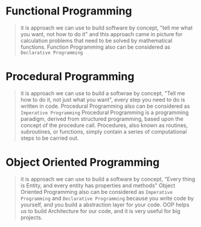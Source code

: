 # Functional Programming

> it is approach we can use to build software by concept, "tell me what you want, not how to do it"
> and this approach came in picture for calculation problems that need to be solved by mathematical functions.
> Function Programming also can be considered as `Declarative Programming`

# Procedural Programming

> it is approach we can use to build a softwrae by concept, "Tell me how to do it, not just what you want", every step you need to do is written in code.
> Procedural Programming also can be considered as `Imperative Programming`
> Procedural Programming is a programming paradigm, derived from structured programming, based upon the concept of the procedure call. Procedures, also known as routines, subroutines, or functions, simply contain a series of computational steps to be carried out.

# Object Oriented Programming

> it is approach we can use to build a software by concept, "Every thing is Entity, and every entity has properties and methods"
> Object Oriented Programming also can be considered as `Imperative Programming` and `Declarative Programming` because you write code by yourself, and you build a abstraction layer for your code.
> OOP helps us to build Architecture for our code, and it is very useful for big projects.
